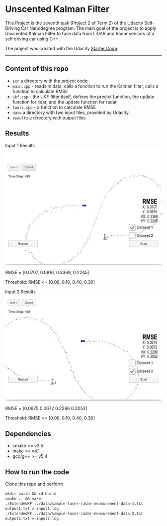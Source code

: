 # Unscented Kalman Filter
This Project is the seventh task (Project 2 of Term 2) of the Udacity Self-Driving Car Nanodegree program. The main goal of the project is to apply Unscented Kalman Filter to fuse data from LIDAR and Radar sensors of a self driving car using C++.

The project was created with the Udacity [Starter Code](https://github.com/udacity/CarND-Unscented-Kalman-Filter-Project).

---

## Content of this repo
- `scr`  a directory with the project code:
- `main.cpp` - reads in data, calls a function to run the Kalman filter, calls a function to calculate RMSE
- `ukf.cpp` - the UKF filter itself, defines the predict function, the update function for lidar, and the update function for radar
- `tools.cpp` - a function to calculate RMSE
- `data`  a directory with two input files, provided by Udacity
- `results`  a directory with output files

## Results
Input 1 Results
![](DataSet1.png)

RMSE = [0.0707, 0.0816, 0.3369, 0.2245]

Threshold: RMSE <= [0.09, 0.10, 0.40, 0.30]

Input 2 Results
![](DataSet2.png)

RMSE = [0.0675 0.0672 0.2296 0.2052]

Threshold: RMSE <= [0.09, 0.10, 0.40, 0.30]

## Dependencies

* cmake >= v3.5
* make >= v4.1
* gcc/g++ >= v5.4

## How to run the code
Clone this repo and perform
```
mkdir build && cd build
cmake .. && make
./ExtendedKF ../data/sample-laser-radar-measurement-data-1.txt output1.txt > input1.log
./ExtendedKF ../data/sample-laser-radar-measurement-data-2.txt output2.txt > input2.log
```

